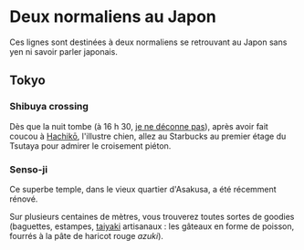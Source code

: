 # Deux normaliens au Japon

Ces lignes sont destinées à deux normaliens se retrouvant au Japon sans yen ni savoir parler japonais.

## Tokyo

### Shibuya crossing

Dès que la nuit tombe (à 16 h 30, [je ne déconne pas](http://www.sunrise-and-sunset.com/fr/sun/japon/tokyo)), après avoir fait coucou à [Hachikō](https://fr.wikipedia.org/wiki/Hachikō), l'illustre chien, allez au Starbucks au premier étage du Tsutaya pour admirer le croisement piéton.

### Senso-ji

Ce superbe temple, dans le vieux quartier d'Asakusa, a été récemment rénové.

Sur plusieurs centaines de mètres, vous trouverez toutes sortes de goodies (baguettes, estampes, [taiyaki](https://en.wikipedia.org/wiki/Taiyaki) artisanaux : les gâteaux en forme de poisson, fourrés à la pâte de haricot rouge *azuki*).
